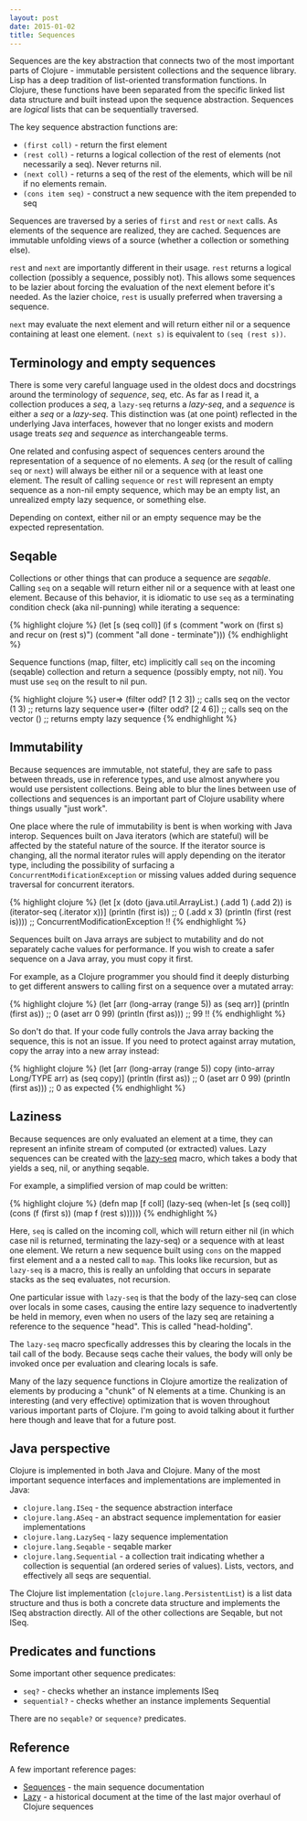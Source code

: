 ```yaml
---
layout: post
date: 2015-01-02
title: Sequences
---
```


Sequences are the key abstraction that connects two of the most important parts of Clojure - immutable persistent collections and the sequence library. Lisp has a deep tradition of list-oriented transformation functions. In Clojure, these functions have been separated from the specific linked list data structure and built instead upon the sequence abstraction. Sequences are *logical* lists that can be sequentially traversed.

The key sequence abstraction functions are:

- `(first coll)` - return the first element
- `(rest coll)` - returns a logical collection of the rest of elements (not necessarily a seq). Never returns nil. 
- `(next coll)` - returns a seq of the rest of the elements, which will be nil if no elements remain.
- `(cons item seq)` - construct a new sequence with the item prepended to seq

Sequences are traversed by a series of `first` and `rest` or `next` calls. As elements of the sequence are realized, they are cached. Sequences are immutable unfolding views of a source (whether a collection or something else).

`rest` and `next` are importantly different in their usage. `rest` returns a logical collection (possibly a sequence, possibly not). This allows some sequences to be lazier about forcing the evaluation of the next element before it's needed. As the lazier choice, `rest` is usually preferred when traversing a sequence. 

`next` may evaluate the next element and will return either nil or a sequence containing at least one element. `(next s)` is equivalent to `(seq (rest s))`.

## Terminology and empty sequences

There is some very careful language used in the oldest docs and docstrings around the terminology of *sequence*, *seq*, etc. As far as I read it, a collection produces a *seq*, a `lazy-seq` returns a *lazy-seq*, and a *sequence* is either a *seq* or a *lazy-seq*. This distinction was (at one point) reflected in the underlying Java interfaces, however that no longer exists and modern usage treats *seq* and *sequence* as interchangeable terms.

One related and confusing aspect of sequences centers around the representation of a sequence of no elements. A *seq* (or the result of calling `seq` or `next`) will always be either nil or a sequence with at least one element. The result of calling `sequence` or `rest` will represent an empty sequence as a non-nil empty sequence, which may be an empty list, an unrealized empty lazy sequence, or something else. 

Depending on context, either nil or an empty sequence may be the expected representation.

## Seqable

Collections or other things that can produce a sequence are *seqable*. Calling `seq` on a seqable will return either nil or a sequence with at least one element. Because of this behavior, it is idiomatic to use `seq` as a terminating condition check (aka nil-punning) while iterating a sequence:

{% highlight clojure %}
(let [s (seq coll)]
  (if s
    (comment "work on (first s) and recur on (rest s)")
    (comment "all done - terminate")))
{% endhighlight %}

Sequence functions (map, filter, etc) implicitly call `seq` on the incoming (seqable) collection and return a sequence (possibly empty, not nil). You must use `seq` on the result to nil pun.

{% highlight clojure %}
user=> (filter odd? [1 2 3]) ;; calls seq on the vector
(1 3)                        ;; returns lazy sequence
user=> (filter odd? [2 4 6]) ;; calls seq on the vector
()                           ;; returns empty lazy sequence
{% endhighlight %}

## Immutability

Because sequences are immutable, not stateful, they are safe to pass between threads, use in reference types, and use almost anywhere you would use persistent collections. Being able to blur the lines between use of collections and sequences is an important part of Clojure usability where things usually "just work".

One place where the rule of immutability is bent is when working with Java interop. Sequences built on Java iterators (which are stateful) will be affected by the stateful nature of the source. If the iterator source is changing, all the normal iterator rules will apply depending on the iterator type, including the possibility of surfacing a `ConcurrentModificationException` or missing values added during sequence traversal for concurrent iterators. 

{% highlight clojure %}
(let [x (doto (java.util.ArrayList.)
              (.add 1)
			  (.add 2))
	  is (iterator-seq (.iterator x))]
  (println (first is))   ;; 0
  (.add x 3)
  (println (first (rest is))))
;; ConcurrentModificationException !!
{% endhighlight %}

Sequences built on Java arrays are subject to mutability and do not separately cache values for performance. If you wish to create a safer sequence on a Java array, you must copy it first.

For example, as a Clojure programmer you should find it deeply disturbing to get different answers to calling first on a sequence over a mutated array:

{% highlight clojure %}
(let [arr (long-array (range 5))
      as (seq arr)]
  (println (first as))    ;; 0
  (aset arr 0 99)
  (println (first as)))   ;; 99 !!
{% endhighlight %}

So don't do that. If your code fully controls the Java array backing the sequence, this is not an issue. If you need to protect against array mutation, copy the array into a new array instead:

{% highlight clojure %}
(let [arr (long-array (range 5))
      copy (into-array Long/TYPE arr)
      as (seq copy)]
  (println (first as))   ;; 0
  (aset arr 0 99)
  (println (first as)))   ;; 0 as expected
{% endhighlight %}

## Laziness 

Because sequences are only evaluated an element at a time, they can represent an infinite stream of computed (or extracted) values. Lazy sequences can be created with the [lazy-seq](http://clojure.github.io/clojure/clojure.core-api.html#clojure.core%2Flazy-seq) macro, which takes a body that yields a seq, nil, or anything seqable. 

For example, a simplified version of map could be written:

{% highlight clojure %}
(defn map [f coll]
   (lazy-seq
    (when-let [s (seq coll)]
      (cons (f (first s)) (map f (rest s))))))
{% endhighlight %}

Here, `seq` is called on the incoming coll, which will return either nil (in which case nil is returned, terminating the lazy-seq) or a sequence with at least one element. We return a new sequence built using `cons` on the mapped first element and a a nested call to `map`. This looks like recursion, but as `lazy-seq` is a macro, this is really an unfolding that occurs in separate stacks as the seq evaluates, not recursion.

One particular issue with `lazy-seq` is that the body of the lazy-seq can close over locals in some cases, causing the entire lazy sequence to inadvertently be held in memory, even when no users of the lazy seq are retaining a reference to the sequence "head". This is called "head-holding". 

The `lazy-seq` macro specfically addresses this by clearing the locals in the tail call of the body. Because seqs cache their values, the body will only be invoked once per evaluation and clearing locals is safe.

Many of the lazy sequence functions in Clojure amortize the realization of elements by producing a "chunk" of N elements at a time. Chunking is an interesting (and very effective) optimization that is woven throughout various important parts of Clojure. I'm going to avoid talking about it further here though and leave that for a future post.

## Java perspective

Clojure is implemented in both Java and Clojure. Many of the most important sequence interfaces and implementations are implemented in Java:

- `clojure.lang.ISeq` - the sequence abstraction interface
- `clojure.lang.ASeq` - an abstract sequence implementation for easier implementations
- `clojure.lang.LazySeq` - lazy sequence implementation
- `clojure.lang.Seqable` - seqable marker
- `clojure.lang.Sequential` - a collection trait indicating whether a collection is sequential (an ordered series of values). Lists, vectors, and effectively all seqs are sequential.

The Clojure list implementation (`clojure.lang.PersistentList`) is a list data structure and thus is both a concrete data structure and implements the ISeq abstraction directly. All of the other collections are Seqable, but not ISeq.

## Predicates and functions

Some important other sequence predicates:

- `seq?` - checks whether an instance implements ISeq
- `sequential?` - checks whether an instance implements Sequential

There are no `seqable?` or `sequence?` predicates.

## Reference

A few important reference pages:

- [Sequences](http://clojure.org/sequences) - the main sequence documentation
- [Lazy](http://clojure.org/lazy) - a historical document at the time of the last major overhaul of Clojure sequences

